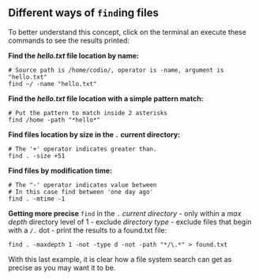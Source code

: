 ## Different ways of `find`ing files

To better understand this concept, click on the terminal an execute these commands to see the results printed:

__Find the _hello.txt_ file location by name:__

```
# Source path is /home/codio/, operator is -name, argument is "hello.txt"
find ~/ -name "hello.txt"
```

__Find the _hello.txt_ file location with a simple pattern match:__

```
# Put the pattern to match inside 2 asterisks
find /home -path "*hello*"
```

__Find files location by size in the `.` current directory:__

```
# The '+' operator indicates greater than. 
find . -size +51
```

__Find files by modification time:__

```
# The "-' operator indicates value between
# In this case find between 'one day ago'
find . -mtime -1 
```

__Getting more precise__
`find` in the `.` _current directory_ - only within a *max depth* directory level of 1 - exclude _directory type_ - exclude files that begin with a `/.` dot - print the results to a found.txt file:

```
find . -maxdepth 1 -not -type d -not -path "*/\.*" > found.txt
```

With this last example, it is clear how a file system search can get as precise as you may want it to be. 